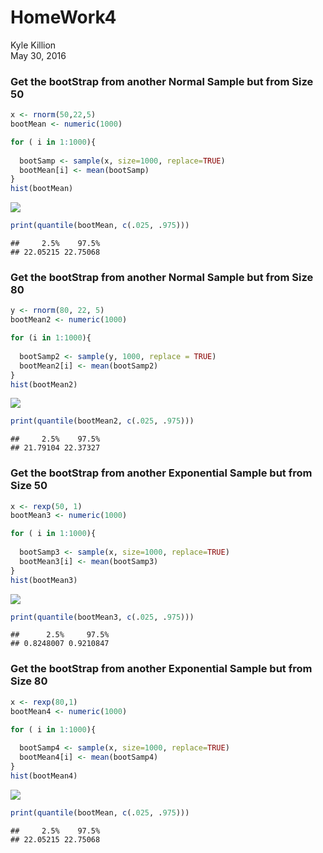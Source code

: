 # HomeWork4
Kyle Killion  
May 30, 2016  
### Get the bootStrap from another Normal Sample but from Size 50

```r
x <- rnorm(50,22,5)
bootMean <- numeric(1000)

for ( i in 1:1000){
  
  bootSamp <- sample(x, size=1000, replace=TRUE)
  bootMean[i] <- mean(bootSamp)
}
hist(bootMean)
```

![](HomeWork4_files/figure-html/unnamed-chunk-1-1.png)<!-- -->

```r
print(quantile(bootMean, c(.025, .975)))
```

```
##     2.5%    97.5% 
## 22.05215 22.75068
```


### Get the bootStrap from another Normal Sample but from Size 80

```r
y <- rnorm(80, 22, 5)
bootMean2 <- numeric(1000)

for (i in 1:1000){
  
  bootSamp2 <- sample(y, 1000, replace = TRUE)
  bootMean2[i] <- mean(bootSamp2)
}
hist(bootMean2)
```

![](HomeWork4_files/figure-html/unnamed-chunk-2-1.png)<!-- -->

```r
print(quantile(bootMean2, c(.025, .975)))
```

```
##     2.5%    97.5% 
## 21.79104 22.37327
```

### Get the bootStrap from another Exponential Sample but from Size 50

```r
x <- rexp(50, 1)
bootMean3 <- numeric(1000)

for ( i in 1:1000){
  
  bootSamp3 <- sample(x, size=1000, replace=TRUE)
  bootMean3[i] <- mean(bootSamp3)
}
hist(bootMean3)
```

![](HomeWork4_files/figure-html/unnamed-chunk-3-1.png)<!-- -->

```r
print(quantile(bootMean3, c(.025, .975)))
```

```
##      2.5%     97.5% 
## 0.8248007 0.9210847
```

### Get the bootStrap from another Exponential Sample but from Size 80

```r
x <- rexp(80,1)
bootMean4 <- numeric(1000)

for ( i in 1:1000){
  
  bootSamp4 <- sample(x, size=1000, replace=TRUE)
  bootMean4[i] <- mean(bootSamp4)
}
hist(bootMean4)
```

![](HomeWork4_files/figure-html/unnamed-chunk-4-1.png)<!-- -->

```r
print(quantile(bootMean, c(.025, .975)))
```

```
##     2.5%    97.5% 
## 22.05215 22.75068
```


